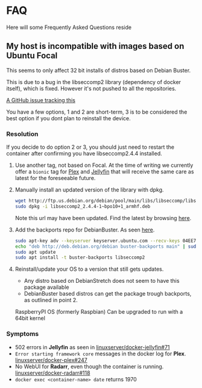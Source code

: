 # FAQ

Here will some Frequently Asked Questions reside

## My host is incompatible with images based on Ubuntu Focal

This seems to only affect 32 bit installs of distros based on Debian Buster.

This is due to a bug in the libseccomp2 library (dependency of docker itself), which is fixed. However it's not pushed to all the repositories.

[A GitHub issue tracking this](https://github.com/moby/moby/issues/40734)

You have a few options, 1 and 2 are short-term, 3 is to be considered the best option if you dont plan to reinstall the device.

### Resolution

If you decide to do option 2 or 3, you should just need to restart the container after confirming you have libseccomp2.4.4 installed. 

1. Use another tag, not based on Focal. At the time of writing we currently offer a `bionic` tag for [Plex](https://github.com/linuxserver/docker-plex) and [Jellyfin](https://github.com/linuxserver/docker-jellyfin) that will receive the same care as latest for the foreseeable future.

2. Manually install an updated version of the library with dpkg.

    ```bash
    wget http://ftp.us.debian.org/debian/pool/main/libs/libseccomp/libseccomp2_2.4.4-1~bpo10+1_armhf.deb
    sudo dpkg -i libseccomp2_2.4.4-1~bpo10+1_armhf.deb
    ```

    Note this url may have been updated. Find the latest by browsing [here](http://ftp.us.debian.org/debian/pool/main/libs/libseccomp/).

3. Add the backports repo for DebianBuster. As seen [here](https://github.com/linuxserver/docker-jellyfin/issues/71#issuecomment-733621693).

    ```bash
    sudo apt-key adv --keyserver keyserver.ubuntu.com --recv-keys 04EE7237B7D453EC 648ACFD622F3D138
    echo "deb http://deb.debian.org/debian buster-backports main" | sudo tee -a /etc/apt/sources.list.d/buster-backports.list
    sudo apt update
    sudo apt install -t buster-backports libseccomp2
    ```

4. Reinstall/update your OS to a version that still gets updates.
    * Any distro based on DebianStretch does not seem to have this package available
    * DebianBuster based distros can get the package trough backports, as outlined in point 2.

    RaspberryPI OS (formerly Raspbian) Can be upgraded to run with a 64bit kernel

### Symptoms

* 502 errors in __Jellyfin__ as seen in [linuxserver/docker-jellyfin#71](https://github.com/linuxserver/docker-jellyfin/issues/71)
* `Error starting framework core` messages in the docker log for __Plex__. [linuxserver/docker-plex#247](https://github.com/linuxserver/docker-plex/issues/247)
* No WebUI for __Radarr__, even though the container is running. [linuxserver/docker-radarr#118](https://github.com/linuxserver/docker-radarr/issues/118)
* `docker exec <container-name> date` returns 1970

